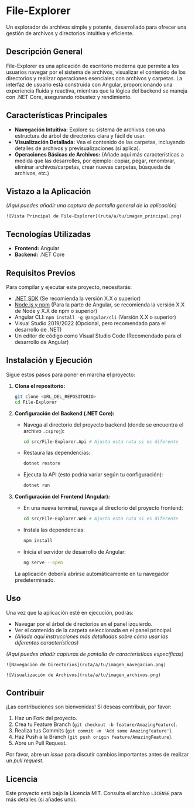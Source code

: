 # File-Explorer

Un explorador de archivos simple y potente, desarrollado para ofrecer una gestión de archivos y directorios intuitiva y eficiente.

## Descripción General

File-Explorer es una aplicación de escritorio moderna que permite a los usuarios navegar por el sistema de archivos, visualizar el contenido de los directorios y realizar operaciones esenciales con archivos y carpetas. La interfaz de usuario está construida con Angular, proporcionando una experiencia fluida y reactiva, mientras que la lógica del backend se maneja con .NET Core, asegurando robustez y rendimiento.

## Características Principales

*   **Navegación Intuitiva:** Explore su sistema de archivos con una estructura de árbol de directorios clara y fácil de usar.
*   **Visualización Detallada:** Vea el contenido de las carpetas, incluyendo detalles de archivos y previsualizaciones (si aplica).
*   **Operaciones Básicas de Archivos:** (Añade aquí más características a medida que las desarrolles, por ejemplo: copiar, pegar, renombrar, eliminar archivos/carpetas, crear nuevas carpetas, búsqueda de archivos, etc.)

## Vistazo a la Aplicación

*(Aquí puedes añadir una captura de pantalla general de la aplicación)*

`![Vista Principal de File-Explorer](ruta/a/tu/imagen_principal.png)`

## Tecnologías Utilizadas

*   **Frontend:** Angular
*   **Backend:** .NET Core

## Requisitos Previos

Para compilar y ejecutar este proyecto, necesitarás:

*   [.NET SDK](https://dotnet.microsoft.com/download) (Se recomienda la versión X.X o superior)
*   [Node.js y npm](https://nodejs.org/) (Para la parte de Angular, se recomienda la versión X.X de Node y X.X de npm o superior)
*   Angular CLI: `npm install -g @angular/cli` (Versión X.X o superior)
*   Visual Studio 2019/2022 (Opcional, pero recomendado para el desarrollo de .NET)
*   Un editor de código como Visual Studio Code (Recomendado para el desarrollo de Angular)

## Instalación y Ejecución

Sigue estos pasos para poner en marcha el proyecto:

1.  **Clona el repositorio:**
    ```bash
    git clone <URL_DEL_REPOSITORIO>
    cd File-Explorer
    ```

2.  **Configuración del Backend (.NET Core):**
    *   Navega al directorio del proyecto backend (donde se encuentra el archivo `.csproj`):
        ```bash
        cd src/File-Explorer.Api # Ajusta esta ruta si es diferente
        ```
    *   Restaura las dependencias:
        ```bash
        dotnet restore
        ```
    *   Ejecuta la API (esto podría variar según tu configuración):
        ```bash
        dotnet run
        ```

3.  **Configuración del Frontend (Angular):**
    *   En una nueva terminal, navega al directorio del proyecto frontend:
        ```bash
        cd src/File-Explorer.Web # Ajusta esta ruta si es diferente
        ```
    *   Instala las dependencias:
        ```bash
        npm install
        ```
    *   Inicia el servidor de desarrollo de Angular:
        ```bash
        ng serve --open
        ```

    La aplicación debería abrirse automáticamente en tu navegador predeterminado.

## Uso

Una vez que la aplicación esté en ejecución, podrás:

*   Navegar por el árbol de directorios en el panel izquierdo.
*   Ver el contenido de la carpeta seleccionada en el panel principal.
*   *(Añade aquí instrucciones más detalladas sobre cómo usar las diferentes características)*

*(Aquí puedes añadir capturas de pantalla de características específicas)*

`![Navegación de Directorios](ruta/a/tu/imagen_navegacion.png)`

`![Visualización de Archivos](ruta/a/tu/imagen_archivos.png)`

## Contribuir

¡Las contribuciones son bienvenidas! Si deseas contribuir, por favor:

1.  Haz un Fork del proyecto.
2.  Crea tu Feature Branch (`git checkout -b feature/AmazingFeature`).
3.  Realiza tus Commits (`git commit -m 'Add some AmazingFeature'`).
4.  Haz Push a la Branch (`git push origin feature/AmazingFeature`).
5.  Abre un Pull Request.

Por favor, abre un *issue* para discutir cambios importantes antes de realizar un *pull request*.

## Licencia

Este proyecto está bajo la Licencia MIT. Consulta el archivo `LICENSE` para más detalles (si añades uno).